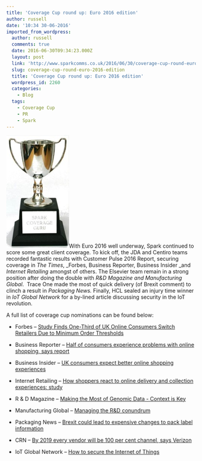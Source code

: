 ```yaml
---
title: 'Coverage Cup round up: Euro 2016 edition'
author: russell
date: '10:34 30-06-2016'
imported_from_wordpress:
  author: russell
  comments: true
  date: 2016-06-30T09:34:23.000Z
  layout: post
  link: 'http://www.sparkcomms.co.uk/2016/06/30/coverage-cup-round-euro-2016-edition/'
  slug: coverage-cup-round-euro-2016-edition
  title: 'Coverage Cup round up: Euro 2016 edition'
  wordpress_id: 2260
  categories:
    - Blog
  tags:
    - Coverage Cup
    - PR
    - Spark
---
```


![Coverage cup](Coverage-cup-167x300.jpg)With Euro 2016 well underway, Spark continued to score some great client coverage. To kick off, the JDA and Centiro teams recorded fantastic results with Customer Pulse 2016 Report, securing coverage in _The Times_, _Forbes, Business Reporter, Business Insider _and _Internet Retailing_ amongst of others. The Elsevier team remain in a strong position after doing the double with _R&D Magazine and_ _Manufacturing Global_.  Trace One made the most of quick delivery (of Brexit comment) to clinch a result in _Packaging News._ Finally, HCL sealed an injury time winner in _IoT Global Network_ for a by-lined article discussing security in the IoT revolution.

A full list of coverage cup nominations can be found below:





 	
  * Forbes – [Study Finds One-Third of UK Online Consumers Switch Retailers Due to Minimum Order Thresholds](http://www.forbes.com/sites/fionabriggs/2016/06/22/one-third-of-uk-online-consumers-switch-retailers-due-to-minimum-order-thresholds-study-finds/#fe0179344515)

 	
  * Business Reporter – [Half of consumers experience problems with online shopping, says report](http://business-reporter.co.uk/2016/06/14/half-consumers-experience-problems-online-shopping-says-report/#sthash.s8caxiCf.FMdRnfYJ.dpuf)

 	
  * Business Insider – [UK consumers expect better online shopping experiences](http://www.businessinsider.com/uk-consumers-expect-better-online-shopping-experiences-2016-6?IR=T)

 	
  * Internet Retailing – [How shoppers react to online delivery and collection experiences: study](http://internetretailing.net/2016/06/how-shoppers-react-to-online-delivery-and-collection-experiences-study/)

 	
  * R & D Magazine – [Making the Most of Genomic Data - Context is Key](http://digital.rdmag.com/researchanddevelopment/june_2016?pg=18#pg18)

 	
  * Manufacturing Global – [Managing the R&D conundrum](http://www.manufacturingglobal.com/lean/828/Managing-the-RD-conundrum)

 	
  * Packaging News – [Brexit could lead to expensive changes to pack label information](http://www.packagingnews.co.uk/news/materials/labelling/brexit-could-lead-to-expensive-changes-to-pack-label-information-22-06-2016)

 	
  * CRN – [By 2019 every vendor will be 100 per cent channel, says Verizon](http://www.channelweb.co.uk/crn-uk/news/2462799/by-2019-every-vendor-will-be-100-per-cent-channel-says-verizon)

 	
  * IoT Global Network – [How to secure the Internet of Things](http://www.iotglobalnetwork.com/iotdir/2016/06/22/how-to-secure-the-internet-of-things-1665/)


